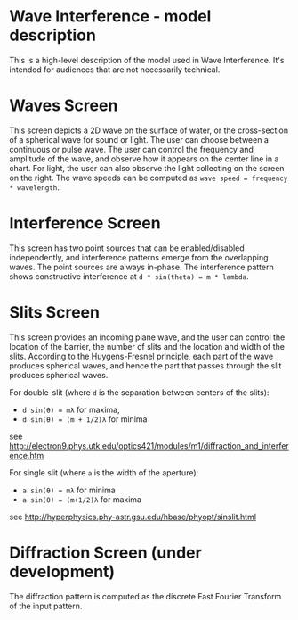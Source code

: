 # Wave Interference - model description

This is a high-level description of the model used in Wave Interference. It's intended for audiences
that are not necessarily technical.

# Waves Screen

This screen depicts a 2D wave on the surface of water, or the cross-section of a spherical wave for sound or light. The
user can choose between a continuous or pulse wave.  The user can control the frequency and amplitude of the wave,
and observe how it appears on the center line in a chart.  For light, the user can also observe the light collecting
on the screen on the right.  The wave speeds can be computed as `wave speed = frequency * wavelength`.

# Interference Screen

This screen has two point sources that can be enabled/disabled independently, and interference patterns emerge from the
overlapping waves.  The point sources are always in-phase.  The interference pattern shows constructive interference
at `d * sin(theta) = m * lambda`.

# Slits Screen

This screen provides an incoming plane wave, and the user can control the location of the barrier, the number of
slits and the location and width of the slits.  According to the Huygens-Fresnel principle, each part of the wave
produces spherical waves, and hence the part that passes through the slit produces spherical waves.

For double-slit (where `d` is the separation between centers of the slits):
* `d sin(θ) = mλ` for maxima,
* `d sin(θ) = (m + 1/2)λ` for minima

see http://electron9.phys.utk.edu/optics421/modules/m1/diffraction_and_interference.htm

For single slit (where `a` is the width of the aperture):
* `a sin(θ) = mλ` for minima
* `a sin(θ) = (m+1/2)λ` for maxima

see http://hyperphysics.phy-astr.gsu.edu/hbase/phyopt/sinslit.html

# Diffraction Screen (under development)

The diffraction pattern is computed as the discrete Fast Fourier Transform of the input pattern.
